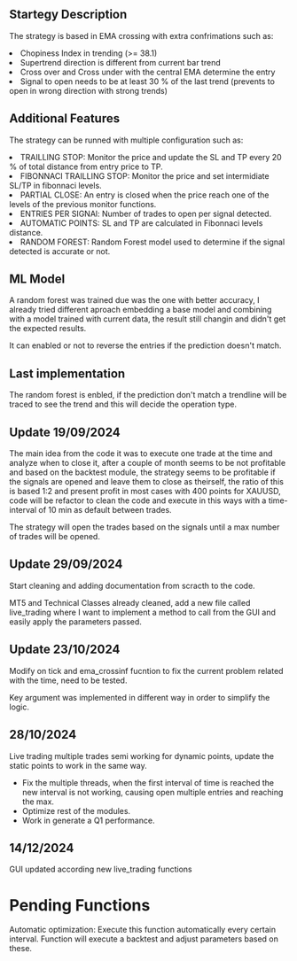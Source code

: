 ## Startegy Description

The strategy is based in EMA crossing with extra confrimations such as:

<li>Chopiness Index in trending (>= 38.1)</li>
<li>Supertrend direction is different from current bar trend</li>
<li>Cross over and Cross under with the central EMA determine the entry</li>
<li>Signal to open needs to be at least 30 % of the last trend (prevents to open in wrong direction with strong trends)</li>

## Additional Features

The strategy can be runned with multiple configuration such as:

<li>TRAILLING STOP: Monitor the price and update the SL and TP every 20 % of total distance from entry price to TP.</li>
<li>FIBONNACI TRAILLING STOP: Monitor the price and set intermidiate SL/TP in fibonnaci levels.</li>
<li>PARTIAL CLOSE: An entry is closed when the price reach one of the levels of the previous monitor functions.</li>
<li>ENTRIES PER SIGNAl: Number of trades to open per signal detected.</li>
<li>AUTOMATIC POINTS: SL and TP are calculated in Fibonnaci levels distance.</li>
<li>RANDOM FOREST: Random Forest model used to determine if the signal detected is accurate or not.</li>

## ML Model

A random forest was trained due was the one with better accuracy, I already tried different aproach embedding a base model and combining with a model trained with current data, the result still changin and didn't get the expected results.

It can enabled or not to reverse the entries if the prediction doesn't match.

## Last implementation

The random forest is enbled, if the prediction don't match a trendline will be traced to see the trend and this will decide the operation type.

## Update 19/09/2024

The main idea from the code it was to execute one trade at the time and analyze when to close it, after a couple of month seems to be not profitable and based on the backtest module, the strategy seems to be profitable if the signals are opened and leave them to close as theirself, the ratio of this is based 1:2 and present profit in most cases with 400 points for XAUUSD, code will be refactor to clean the code and execute in this ways with a time-interval of 10 min as default between trades.

The strategy will open the trades based on the signals until a max number of trades will be opened.

## Update 29/09/2024

Start cleaning and adding documentation from scracth to the code.

MT5 and Technical Classes already cleaned, add a new file called live_trading where I want to implement a method to call from the GUI and easily apply the parameters passed.

## Update 23/10/2024

Modify on tick and ema_crossinf fucntion to fix the current problem related with the time, need to be tested.

Key argument was implemented in different way in order to simplify the logic.

## 28/10/2024

Live trading multiple trades semi working for dynamic points, update the static points to work in the same way.
- Fix the multiple threads, when the first interval of time is reached the new interval is not working, causing open multiple entries and reaching the max.
- Optimize rest of the modules.
- Work in generate a Q1 performance.

## 14/12/2024

GUI updated according new live_trading functions

# Pending Functions

Automatic optimization: Execute this function automatically every certain interval. Function will execute a backtest and adjust parameters based on these.
